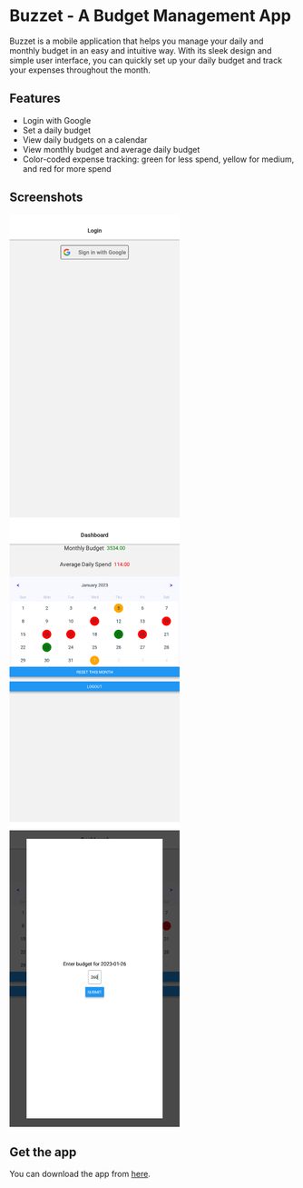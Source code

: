 # Buzzet - A Budget Management App

Buzzet is a mobile application that helps you manage your daily and monthly budget in an easy and intuitive way. With its sleek design and simple user interface, you can quickly set up your daily budget and track your expenses throughout the month.

## Features

- Login with Google
- Set a daily budget
- View daily budgets on a calendar
- View monthly budget and average daily budget
- Color-coded expense tracking: green for less spend, yellow for medium, and red for more spend

## Screenshots 

<img src="/assets/screenshots/s1.png" alt="screenshot1" width="300">
<img src="/assets/screenshots/s2.png" alt="screenshot2" width="300">
<img src="/assets/screenshots/s3.png" alt="screenshot3" width="300">

## Get the app 

You can download the app from [here](https://github.com/ashtiv/buddyget/releases/download/untagged-3347aa515b7f37e09ab2/Buzzet.apk).
